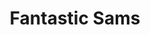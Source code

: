 ---
title: "Fantastic Sams"
url: /san-antonio/fantastic-sams-southeast-military-drive/
shop: hairdresser
---